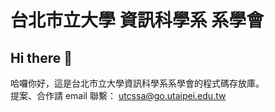 # 台北市立大學 資訊科學系 系學會

## Hi there 👋
哈囉你好，這是台北市立大學資訊科學系系學會的程式碼存放庫。  
提案、合作請 email 聯繫： utcssa@go.utaipei.edu.tw

